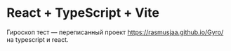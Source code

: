 # React + TypeScript + Vite

Гироскоп тест — переписанный проект https://rasmusjaa.github.io/Gyro/ на typescript и react.